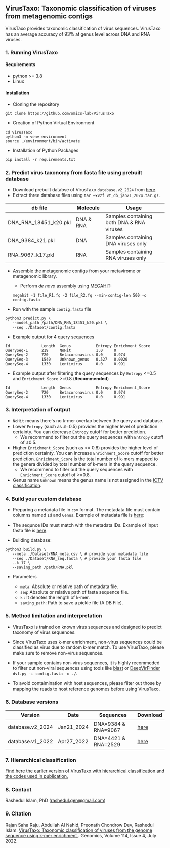 ## VirusTaxo: Taxonomic classification of viruses from metagenomic contigs

VirusTaxo provides taxonomic classification of virus sequences. VirusTaxo has an average accuracy of 93% at genus level across DNA and RNA viruses.

### 1. Running VirusTaxo 
#### Requirements 
- python >= 3.8
- Linux

#### Installation
 - Cloning the repository
```
git clone https://github.com/omics-lab/VirusTaxo
```
 - Creation of Python Virtual Environment
```
cd VirusTaxo
python3 -m venv environment
source ./environment/bin/activate
```
 - Installation of Python Packages
```
pip install -r requirements.txt
```

### 2. Predict virus taxonomy from fasta file using prebuilt database

- Download prebuilt databse of VirusTaxo `database.v2_2024` from [here](https://drive.google.com/file/d/1gz0n5oHomWjpT0HXsrqh8hTLqmqiqgJs/view?usp=sharing).
- Extract three database files using `tar –xvzf vt_db_jan21_2024.tar.gz`. 


| db file | Molecule | Usage |
|----------|----------|----------|
| DNA_RNA_18451_k20.pkl  | DNA & RNA  | Samples containing both DNA & RNA viruses   |
| DNA_9384_k21.pkl  | DNA  | Samples containing DNA viruses only |
| RNA_9067_k17.pkl  | RNA  | Samples containing RNA viruses only |


- Assemble the metagenomic contigs from your metavirome or metagenomic library. 
   - Perform *de novo* assembly using [MEGAHIT](https://academic.oup.com/bioinformatics/article/31/10/1674/177884): 

   ```megahit -1 file_R1.fq -2 file_R2.fq --min-contig-len 500 -o contig.fasta```

- Run with the sample `contig.fasta` file

```
python3 predict.py \
   --model_path /path/DNA_RNA_18451_k20.pkl \
   --seq ./Dataset/contig.fasta
```

- Example output for 4 query sequences

```
Id              Length  Genus           Entropy Enrichment_Score
QuerySeq-1      219     NoHit           1.0     0
QuerySeq-2      720     Betacoronavirus 0.0     0.974
QuerySeq-3      1540    Unknown_genus   0.527   0.0020
QuerySeq-4      1330    Lentivirus      0.0     0.991
```

- Example output after filtering the query sequences by `Entropy` <=0.5 and `Enrichment_Score` >=0.8 (**Recommended**)

```
Id              Length  Genus           Entropy Enrichment_Score
QuerySeq-2      720     Betacoronavirus 0.0     0.974
QuerySeq-4      1330    Lentivirus      0.0     0.991
```

### 3. Interpretation of output
- `NoHit` means there's no k-mer overlap between the query and database.
- Lower `Entropy` (such as ≤=0.5) provides the higher level of prediction certainty. You can decrease `Entropy` cutoff for better prediction. 
   - We recommend to filter out the query sequences with `Entropy` cutoff of ≤0.5. 
- Higher `Enrichment_Score` (such as >= 0.8) provides the higher level of prediction certainty. You can increase `Enrichment_Score` cutoff for better prediction. `Enrichment_Score` is the total number of k-mers mapped to the genera divided by total number of k-mers in the query sequence.
   - We recommend to filter out the query sequences with `Enrichment_Score` cutoff of >=0.8. 
- Genus name `Unknown` means the genus name is not assigned in the [ICTV classification](https://ictv.global/). 


### 4. Build your custom database

- Preparing a metadata file in `csv` format. The metadata file must contain columns named `Id`  and `Genus`. Example of metadata file is [here](./Dataset/RNA_meta.csv):

- The sequnce IDs must match with the metadata IDs. Example of input fasta file is [here](./Dataset/RNA_seq.fasta).

 - Building database:

```
python3 build.py \
   --meta ./Dataset/RNA_meta.csv \ # provide your metadata file
   --seq ./Dataset/RNA_seq.fasta \ # provide your fasta file
   --k 17 \
   --saving_path /path/RNA.pkl
```

 - Parameters 
  
   - `meta`: Absolute or relative path of metadata file.
   - `seq`: Absolute or relative path of fasta sequence file.
   - `k` : It denotes the length of k-mer.
   - `saving_path`: Path to save a pickle file (A DB File).


### 5. Method limitation and interpretation

- VirusTaxo is trained on known virus sequences and designed to predict taxonomy of virus sequences. 

- Since VirusTaxo uses k-mer enrichment, non-virus sequences could be classified as virus due to random k-mer match. To use VirusTaxo, please make sure to remove non-virus sequences.    

- If your sample contains non-virus sequences, it is highly recommeded to filter out non-viral sequences using tools like [blast](https://www.ncbi.nlm.nih.gov/labs/virus/vssi/#/find-data/sequence) or [DeepVirFinder](https://github.com/jessieren/DeepVirFinder) `dvf.py -i contig.fasta -o ./`. 

- To avoid contaimination with host sequences, please filter out those by mapping the reads to host reference genomes before using VirusTaxo. 


### 6. Database versions

| Version  | Date     | Sequences | Download |
|----------|----------|----------|----------|
| database.v2_2024  | Jan21_2024  | DNA=9384 &  RNA=9067  | [here](https://drive.google.com/file/d/1gz0n5oHomWjpT0HXsrqh8hTLqmqiqgJs/view?usp=sharing)  |
| database.v1_2022  | Apr27_2022  | DNA=4421 &  RNA=2529  | [here](https://drive.google.com/file/d/1j9rcFi6AMjA7tSqSizAQO7GpZw-brauZ/view?usp=sharing)  |

### 7. Hierarchical classification 

[Find here the earlier version of VirusTaxo with hierarchical classification and the codes used in publication.](https://github.com/omics-lab/VirusTaxo_Hierarchical)

### 8. Contact
Rashedul Islam, PhD (rashedul.gen@gmail.com)

### 9. Citation

Rajan Saha Raju, Abdullah Al Nahid, Preonath Chondrow Dev,  Rashedul Islam. [VirusTaxo: Taxonomic classification of viruses from the genome sequence using k-mer enrichment
](https://www.sciencedirect.com/science/article/pii/S0888754322001598). Genomics, Volume 114, Issue 4, July 2022.
